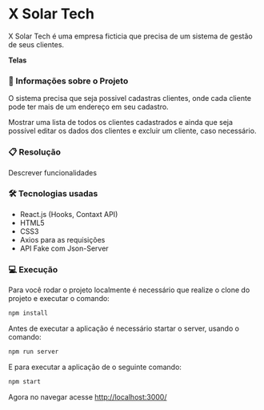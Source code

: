 # X Solar Tech

X Solar Tech é uma empresa ficticia que precisa de um sistema de gestão de seus clientes.

**Telas**

### :page_with_curl: Informações sobre o Projeto

O sistema precisa que seja possivel cadastras clientes, onde cada cliente pode ter mais de um endereço em seu cadastro.

Mostrar uma lista de todos os clientes cadastrados e ainda que seja possível editar os dados dos clientes e excluir um cliente, caso necessário.

### :clipboard: Resolução

Descrever funcionalidades

### :hammer_and_wrench: Tecnologias usadas

- React.js (Hooks, Contaxt API)
- HTML5
- CSS3
- Axios para as requisições
- API Fake com Json-Server

### :computer: Execução

Para você rodar o projeto localmente é necessário que realize o clone do projeto e executar o comando:

```bash
npm install
```

Antes de executar a aplicação é necessário startar o server, usando o comando:

```bash
npm run server
```

E para executar a aplicação de o seguinte comando:

```bash
npm start
```

Agora no navegar acesse [http://localhost:3000/](http://localhost:3000/)